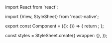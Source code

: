 import React from 'react';

import {View, StyleSheet} from 'react-native';

export const Component = ({}: {}) => {
return <View style={styles.wrapper}></View>;
};

const styles = StyleSheet.create({
wrapper: {},
});
